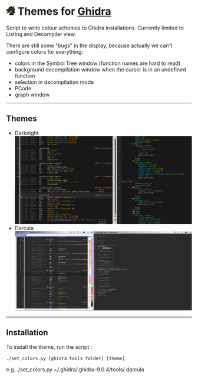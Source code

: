 ![ghidra_darknight](/black_dragon.png?raw=true)
 Themes for [Ghidra](https://github.com/NationalSecurityAgency/ghidra)
==============================================================================
Script to write colour schemes to Ghidra installations. Currently limited to Listing and Decompiler view.

There are still some "bugs" in the display, because actually we can't
configure colors for everything:
 * colors in the Symbol Tree window (function names are hard to read)
 * background decompilation window when the cursor is in an undefined function
 * selection in decompilation mode
 * PCode
 * graph window
---
## Themes
* Darknight
![ghidra_darknight](/darknight.png?raw=true)
* Darcula
![ghidra_darcula](/darcula.png?raw=true)

---
## Installation
To install the theme, run the script :

    ./set_colors.py [ghidra tools folder] [theme]
e.g. ./set_colors.py ~/.ghidra/.ghidra-9.0.4/tools/ darcula